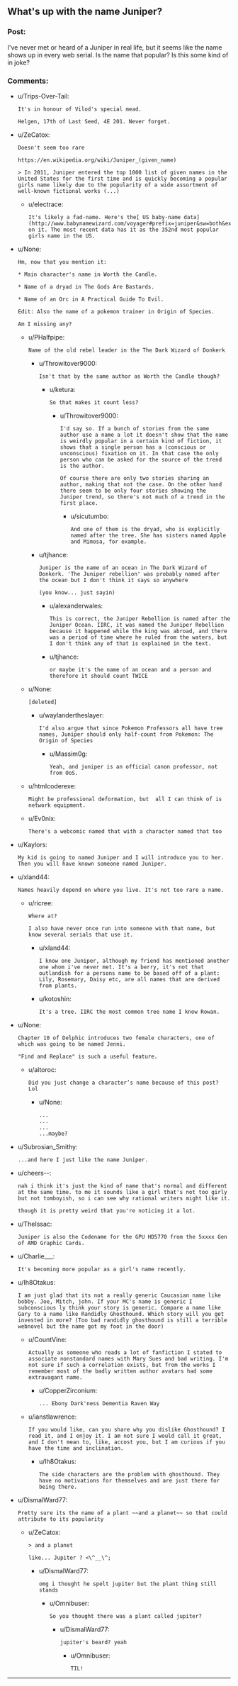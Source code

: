 ## What's up with the name Juniper?

### Post:

I've never met or heard of a Juniper in real life, but it seems like the name shows up in every web serial. Is the name that popular? Is this some kind of in joke? 

### Comments:

- u/Trips-Over-Tail:
  ```
  It's in honour of Vilod's special mead.

  Helgen, 17th of Last Seed, 4E 201. Never forget.
  ```

- u/ZeCatox:
  ```
  Doesn't seem too rare

  https://en.wikipedia.org/wiki/Juniper_(given_name)

  > In 2011, Juniper entered the top 1000 list of given names in the United States for the first time and is quickly becoming a popular girls name likely due to the popularity of a wide assortment of well-known fictional works (...)
  ```

  - u/electrace:
    ```
    It's likely a fad-name. Here's the[ US baby-name data](http://www.babynamewizard.com/voyager#prefix=juniper&sw=both&exact=false) on it. The most recent data has it as the 352nd most popular girls name in the US.
    ```

- u/None:
  ```
  Hm, now that you mention it:

  * Main character's name in Worth the Candle.

  * Name of a dryad in The Gods Are Bastards.

  * Name of an Orc in A Practical Guide To Evil.

  Edit: Also the name of a pokemon trainer in Origin of Species.

  Am I missing any?
  ```

  - u/PHalfpipe:
    ```
    Name of the old rebel leader in the The Dark Wizard of Donkerk
    ```

    - u/Throwitover9000:
      ```
      Isn't that by the same author as Worth the Candle though?
      ```

      - u/ketura:
        ```
        So that makes it count less?
        ```

        - u/Throwitover9000:
          ```
          I'd say so. If a bunch of stories from the same author use a name a lot it doesn't show that the name is weirdly popular in a certain kind of fiction, it shows that a single person has a (conscious or unconscious) fixation on it. In that case the only person who can be asked for the source of the trend is the author.

          Of course there are only two stories sharing an author, making that not the case. On the other hand there seem to be only four stories showing the Juniper trend, so there's not much of a trend in the first place.
          ```

          - u/sicutumbo:
            ```
            And one of them is the dryad, who is explicitly named after the tree. She has sisters named Apple and Mimosa, for example.
            ```

    - u/tjhance:
      ```
      Juniper is the name of an ocean in The Dark Wizard of Donkerk. 'The Juniper rebellion' was probably named after the ocean but I don't think it says so anywhere

      (you know... just sayin)
      ```

      - u/alexanderwales:
        ```
        This is correct, the Juniper Rebellion is named after the Juniper Ocean. IIRC, it was named the Juniper Rebellion because it happened while the king was abroad, and there was a period of time where he ruled from the waters, but I don't think any of that is explained in the text.
        ```

      - u/tjhance:
        ```
        or maybe it's the name of an ocean and a person and therefore it should count TWICE
        ```

  - u/None:
    ```
    [deleted]
    ```

    - u/waylandertheslayer:
      ```
      I'd also argue that since Pokemon Professors all have tree names, Juniper should only half-count from Pokemon: The Origin of Species
      ```

      - u/Massim0g:
        ```
        Yeah, and juniper is an official canon professor, not from OoS.
        ```

  - u/htmlcoderexe:
    ```
    Might be professional deformation, but  all I can think of is network equipment.
    ```

  - u/Ev0nix:
    ```
    There's a webcomic named that with a character named that too
    ```

- u/Kaylors:
  ```
  My kid is going to named Juniper and I will introduce you to her. Then you will have known someone named Juniper.
  ```

- u/xland44:
  ```
  Names heavily depend on where you live. It's not too rare a name.
  ```

  - u/ricree:
    ```
    Where at?

    I also have never once run into someone with that name, but know several serials that use it.
    ```

    - u/xland44:
      ```
      I know one Juniper, although my friend has mentioned another one whom i've never met. It's a berry, it's not that outlandish for a persons name to be based off of a plant: Lily, Rosemary, Daisy etc, are all names that are derived from plants.
      ```

    - u/kotoshin:
      ```
      It's a tree. IIRC the most common tree name I know Rowan.
      ```

- u/None:
  ```
  Chapter 10 of Delphic introduces two female characters, one of which was going to be named Jenni.

  "Find and Replace" is such a useful feature.
  ```

  - u/altoroc:
    ```
    Did you just change a character’s name because of this post? Lol
    ```

    - u/None:
      ```
      ...
      ...
      ...
      ...maybe?
      ```

- u/Subrosian_Smithy:
  ```
  ...and here I just like the name Juniper.
  ```

- u/cheers--:
  ```
  nah i think it's just the kind of name that's normal and different at the same time. to me it sounds like a girl that's not too girly but not tomboyish, so i can see why rational writers might like it.

  though it is pretty weird that you're noticing it a lot.
  ```

- u/TheIssac:
  ```
  Juniper is also the Codename for the GPU HD5770 from the 5xxxx Gen of AMD Graphic Cards.
  ```

- u/Charlie___:
  ```
  It's becoming more popular as a girl's name recently.
  ```

- u/Ih8Otakus:
  ```
  I am just glad that its not a really generic Caucasian name like bobby. Joe, Mitch, john. If your MC's name is generic I subconscious ly think your story is generic. Compare a name like Gary to a name like Randidly Ghosthound. Which story will you get invested in more? (Too bad randidly ghosthound is still a terrible webnovel but the name got my foot in the door)
  ```

  - u/CountVine:
    ```
    Actually as someone who reads a lot of fanfiction I stated to associate nonstandard names with Mary Sues and bad writing. I'm not sure if such a correlation exists, but from the works I remember most of the badly written author avatars had some extravagant name.
    ```

    - u/CopperZirconium:
      ```
      ... Ebony Dark'ness Dementia Raven Way
      ```

  - u/ianstlawrence:
    ```
    If you would like, can you share why you dislike Ghosthound? I read it, and I enjoy it. I am not sure I would call it great, and I don't mean to, like, accost you, but I am curious if you have the time and inclination.
    ```

    - u/Ih8Otakus:
      ```
      The side characters are the problem with ghosthound. They have no motivations for themselves and are just there for being there.
      ```

- u/DismalWard77:
  ```
  Pretty sure its the name of a plant ~~and a planet~~ so that could attribute to its popularity
  ```

  - u/ZeCatox:
    ```
    > and a planet

    like... Jupiter ? <\^__\^;
    ```

    - u/DismalWard77:
      ```
      omg i thought he spelt jupiter but the plant thing still stands
      ```

      - u/Omnibuser:
        ```
        So you thought there was a plant called jupiter?
        ```

        - u/DismalWard77:
          ```
          jupiter's beard? yeah
          ```

          - u/Omnibuser:
            ```
            TIL!
            ```

---

